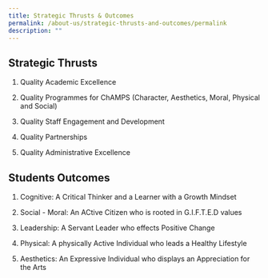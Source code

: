 ```yaml
---
title: Strategic Thrusts & Outcomes
permalink: /about-us/strategic-thrusts-and-outcomes/permalink
description: ""
---
```

Strategic Thrusts
-----------------

1.  Quality Academic Excellence
    
2.  Quality Programmes for ChAMPS (Character, Aesthetics, Moral, Physical and Social)
    
3.  Quality Staff Engagement and Development
    
4.  Quality Partnerships
    
5.  Quality Administrative Excellence
    

  

Students Outcomes
-----------------

1.  Cognitive: A Critical Thinker and a Learner with a Growth Mindset
    
2.  Social - Moral: An ACtive Citizen who is rooted in G.I.F.T.E.D values
    
3.  Leadership: A Servant Leader who effects Positive Change
    
4.  Physical: A physically Active Individual who leads a Healthy Lifestyle  
    
5.  Aesthetics: An Expressive Individual who displays an Appreciation for the Arts